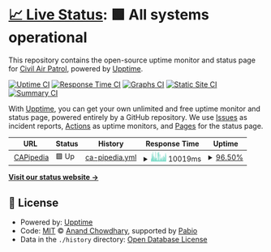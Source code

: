 # [📈 Live Status](https://civilairpatrol.github.io/capipedia-uptime): <!--live status--> **🟩 All systems operational**

This repository contains the open-source uptime monitor and status page for [Civil Air Patrol](https://www.gocivilairpatrol.com), powered by [Upptime](https://github.com/upptime/upptime).

[![Uptime CI](https://github.com/civilairpatrol/capipedia-uptime/workflows/Uptime%20CI/badge.svg)](https://github.com/civilairpatrol/capipedia-uptime/actions?query=workflow%3A%22Uptime+CI%22)
[![Response Time CI](https://github.com/civilairpatrol/capipedia-uptime/workflows/Response%20Time%20CI/badge.svg)](https://github.com/civilairpatrol/capipedia-uptime/actions?query=workflow%3A%22Response+Time+CI%22)
[![Graphs CI](https://github.com/civilairpatrol/capipedia-uptime/workflows/Graphs%20CI/badge.svg)](https://github.com/civilairpatrol/capipedia-uptime/actions?query=workflow%3A%22Graphs+CI%22)
[![Static Site CI](https://github.com/civilairpatrol/capipedia-uptime/workflows/Static%20Site%20CI/badge.svg)](https://github.com/civilairpatrol/capipedia-uptime/actions?query=workflow%3A%22Static+Site+CI%22)
[![Summary CI](https://github.com/civilairpatrol/capipedia-uptime/workflows/Summary%20CI/badge.svg)](https://github.com/civilairpatrol/capipedia-uptime/actions?query=workflow%3A%22Summary+CI%22)

With [Upptime](https://upptime.js.org), you can get your own unlimited and free uptime monitor and status page, powered entirely by a GitHub repository. We use [Issues](https://github.com/civilairpatrol/capipedia-uptime/issues) as incident reports, [Actions](https://github.com/civilairpatrol/capipedia-uptime/actions) as uptime monitors, and [Pages](https://civilairpatrol.github.io/capipedia-uptime) for the status page.

<!--start: status pages-->
<!-- This summary is generated by Upptime (https://github.com/upptime/upptime) -->
<!-- Do not edit this manually, your changes will be overwritten -->
<!-- prettier-ignore -->
| URL | Status | History | Response Time | Uptime |
| --- | ------ | ------- | ------------- | ------ |
| <img alt="" src="https://icons.duckduckgo.com/ip3/capipedia.cap.gov.ico" height="13"> [CAPipedia](https://capipedia.cap.gov) | 🟩 Up | [ca-pipedia.yml](https://github.com/civilairpatrol/capipedia-uptime/commits/HEAD/history/ca-pipedia.yml) | <details><summary><img alt="Response time graph" src="./graphs/ca-pipedia/response-time-week.png" height="20"> 10019ms</summary><br><a href="https://civilairpatrol.github.io/capipedia-uptime/history/ca-pipedia"><img alt="Response time 4257" src="https://img.shields.io/endpoint?url=https%3A%2F%2Fraw.githubusercontent.com%2Fcivilairpatrol%2Fcapipedia-uptime%2FHEAD%2Fapi%2Fca-pipedia%2Fresponse-time.json"></a><br><a href="https://civilairpatrol.github.io/capipedia-uptime/history/ca-pipedia"><img alt="24-hour response time 12098" src="https://img.shields.io/endpoint?url=https%3A%2F%2Fraw.githubusercontent.com%2Fcivilairpatrol%2Fcapipedia-uptime%2FHEAD%2Fapi%2Fca-pipedia%2Fresponse-time-day.json"></a><br><a href="https://civilairpatrol.github.io/capipedia-uptime/history/ca-pipedia"><img alt="7-day response time 10019" src="https://img.shields.io/endpoint?url=https%3A%2F%2Fraw.githubusercontent.com%2Fcivilairpatrol%2Fcapipedia-uptime%2FHEAD%2Fapi%2Fca-pipedia%2Fresponse-time-week.json"></a><br><a href="https://civilairpatrol.github.io/capipedia-uptime/history/ca-pipedia"><img alt="30-day response time 7755" src="https://img.shields.io/endpoint?url=https%3A%2F%2Fraw.githubusercontent.com%2Fcivilairpatrol%2Fcapipedia-uptime%2FHEAD%2Fapi%2Fca-pipedia%2Fresponse-time-month.json"></a><br><a href="https://civilairpatrol.github.io/capipedia-uptime/history/ca-pipedia"><img alt="1-year response time 4713" src="https://img.shields.io/endpoint?url=https%3A%2F%2Fraw.githubusercontent.com%2Fcivilairpatrol%2Fcapipedia-uptime%2FHEAD%2Fapi%2Fca-pipedia%2Fresponse-time-year.json"></a></details> | <details><summary><a href="https://civilairpatrol.github.io/capipedia-uptime/history/ca-pipedia">96.50%</a></summary><a href="https://civilairpatrol.github.io/capipedia-uptime/history/ca-pipedia"><img alt="All-time uptime 99.55%" src="https://img.shields.io/endpoint?url=https%3A%2F%2Fraw.githubusercontent.com%2Fcivilairpatrol%2Fcapipedia-uptime%2FHEAD%2Fapi%2Fca-pipedia%2Fuptime.json"></a><br><a href="https://civilairpatrol.github.io/capipedia-uptime/history/ca-pipedia"><img alt="24-hour uptime 89.99%" src="https://img.shields.io/endpoint?url=https%3A%2F%2Fraw.githubusercontent.com%2Fcivilairpatrol%2Fcapipedia-uptime%2FHEAD%2Fapi%2Fca-pipedia%2Fuptime-day.json"></a><br><a href="https://civilairpatrol.github.io/capipedia-uptime/history/ca-pipedia"><img alt="7-day uptime 96.50%" src="https://img.shields.io/endpoint?url=https%3A%2F%2Fraw.githubusercontent.com%2Fcivilairpatrol%2Fcapipedia-uptime%2FHEAD%2Fapi%2Fca-pipedia%2Fuptime-week.json"></a><br><a href="https://civilairpatrol.github.io/capipedia-uptime/history/ca-pipedia"><img alt="30-day uptime 98.56%" src="https://img.shields.io/endpoint?url=https%3A%2F%2Fraw.githubusercontent.com%2Fcivilairpatrol%2Fcapipedia-uptime%2FHEAD%2Fapi%2Fca-pipedia%2Fuptime-month.json"></a><br><a href="https://civilairpatrol.github.io/capipedia-uptime/history/ca-pipedia"><img alt="1-year uptime 99.49%" src="https://img.shields.io/endpoint?url=https%3A%2F%2Fraw.githubusercontent.com%2Fcivilairpatrol%2Fcapipedia-uptime%2FHEAD%2Fapi%2Fca-pipedia%2Fuptime-year.json"></a></details>

<!--end: status pages-->

[**Visit our status website →**](https://civilairpatrol.github.io/capipedia-uptime)

## 📄 License

- Powered by: [Upptime](https://github.com/upptime/upptime)
- Code: [MIT](./LICENSE) © [Anand Chowdhary](https://anandchowdhary.com), supported by [Pabio](https://pabio.com)
- Data in the `./history` directory: [Open Database License](https://opendatacommons.org/licenses/odbl/1-0/)
